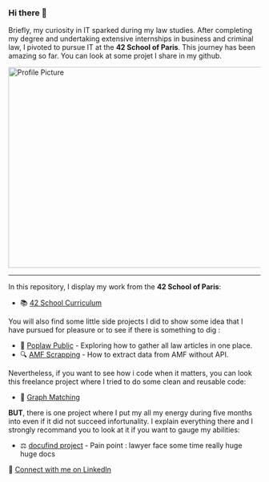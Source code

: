 ### Hi there 👋

Briefly, my curiosity in IT sparked during my law studies. After completing my degree and undertaking extensive internships in business and criminal law, I pivoted to pursue IT at the **42 School of Paris**. This journey has been amazing so far. You can look at some projet I share in my github.

<img src="https://github.com/user-attachments/assets/5051c28f-1317-4ef6-b359-446c40b02c8a" width="600" height="400" alt="Profile Picture">

***

In this repository, I display my work from the **42 School of Paris**: 
- 📚 [42 School Curriculum](https://github.com/mathieugruson/42_school_cursus)

You will also find some little side projects I did to show some idea that I have pursued for pleasure or to see if there is something to dig :
- 🌟 [Poplaw Public](https://github.com/mathieugruson/poplaw_public) - Exploring how to gather all law articles in one place.
- 🔍 [AMF Scrapping](https://github.com/mathieugruson/amf_scrapping) - How to extract data from AMF without API.

Nevertheless, if you want to see how i code when it matters, you can look this freelance project where I tried to do some clean and reusable code:
- 💼 [Graph Matching](https://github.com/mathieugruson/graph_matching)

**BUT**, there is one project where I put my all my energy during five months into even if it did not succeed infortunality. I explain everything there and I strongly recommand you to look at it if you want to gauge my abilities:
- ⚖️ [docufind project](https://github.com/mathieugruson/docufind_project) - Pain point : lawyer face some time really huge huge docs



🔗 [Connect with me on LinkedIn](www.linkedin.com/in/mathieu-gruson-85bb711aa)
